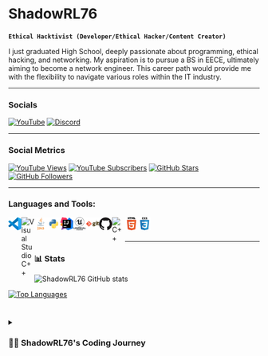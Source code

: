 # ShadowRL76

**`Ethical Hacktivist (Developer/Ethical Hacker/Content Creator)`**

I just graduated High School, deeply passionate about programming, ethical hacking, and networking. My aspiration is to pursue a BS in EECE, ultimately aiming to become a network engineer. This career path would provide me with the flexibility to navigate various roles within the IT industry.

---
### Socials

[![YouTube](https://img.shields.io/badge/YouTube-Subscribe-red?style=for-the-badge&logo=youtube)](https://www.youtube.com/channel/UCetCzxQEy0gsbkWNrjp3VRA)
[![Discord](https://img.shields.io/badge/Discord-Join-blue?style=for-the-badge&logo=discord)](-----------)

---

### Social Metrics

[![YouTube Views](https://img.shields.io/youtube/views/UCetCzxQEy0gsbkWNrjp3VRA?label=YouTube%20Views&style=for-the-badge&logo=youtube)](https://www.youtube.com/channel/UCetCzxQEy0gsbkWNrjp3VRA)
[![YouTube Subscribers](https://img.shields.io/youtube/channel/subscribers/UCetCzxQEy0gsbkWNrjp3VRA?label=YouTube%20Subscribers&style=for-the-badge&logo=youtube)](https://www.youtube.com/channel/UCetCzxQEy0gsbkWNrjp3VRA)
[![GitHub Stars](https://img.shields.io/github/stars/ShadowRL76/YourRepository?style=for-the-badge&logo=github)](https://github.com/ShadowRL76)
[![GitHub Followers](https://img.shields.io/github/followers/ShadowRL76?style=for-the-badge&logo=github)](https://github.com/ShadowRL76)

---

### Languages and Tools:

<img align="left" alt="Visual Studio Code" width="26px" src="https://raw.githubusercontent.com/github/explore/master/topics/visual-studio-code/visual-studio-code.png" />
<img align="left" alt="Visual Studio C++" width="26px" src="https://img.icons8.com/color/48/000000/visual-studio.png" />
<img align="left" alt="Java" width="26px" src="https://raw.githubusercontent.com/github/explore/master/topics/java/java.png" />
<img align="left" alt="Python" width="26px" src="https://raw.githubusercontent.com/github/explore/master/topics/python/python.png" />
<img align="left" alt="IntelliJ IDEA" width="26px" src="https://raw.githubusercontent.com/github/explore/master/topics/intellij-idea/intellij-idea.png" />
<img align="left" alt="Unreal Engine" width="26px" src="https://raw.githubusercontent.com/github/explore/master/topics/unreal-engine/unreal-engine.png" />
<img align="left" alt="Git" width="26px" src="https://raw.githubusercontent.com/github/explore/master/topics/git/git.png" />
<img align="left" alt="GitHub" width="26px" src="https://raw.githubusercontent.com/github/explore/master/topics/github/github.png" />
<img align="left" alt="C++" width="26px" src="https://raw.githubusercontent.com/isocpp/logos/master/cpp_logo.png" />
<img align="left" alt="HTML5" width="26px" src="https://raw.githubusercontent.com/github/explore/master/topics/html/html.png" />
<img align="left" alt="CSS3" width="26px" src="https://raw.githubusercontent.com/github/explore/master/topics/css/css.png" />


<br />
<br />


---

### 📊 Stats

<p>
   <img src="https://github-readme-stats.vercel.app/api?username=ShadowRL76&show_icons=true&theme=gruvbox" alt="ShadowRL76 GitHub stats">
</p>

<p>
   <a href="https://github.com/ShadowRL76">
      <img src="https://github-readme-stats.vercel.app/api/top-langs/?username=ShadowRL76&layout=compact&theme=dark" alt="Top Languages">
   </a>
</p>

#

<details>
 <summary><h3>👨‍💻 ShadowRL76's Coding Journey</h3></summary>
   Working on it
